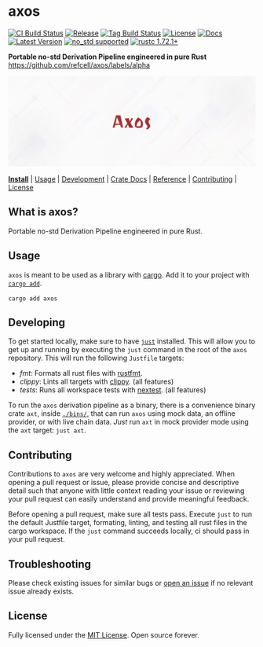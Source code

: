 # axos

[![CI Build Status]][actions]
[![Release]][actions]
[![Tag Build Status]][actions]
[![License]][mit-license]
[![Docs]][Docs-rs]
[![Latest Version]][crates.io]
[![no_std supported][no_std]][nostd]
[![rustc 1.72.1+]][Rust 1.72.1]

[CI Build Status]: https://img.shields.io/github/actions/workflow/status/refcell/axos/ci.yml?branch=main&label=build
[Tag Build Status]: https://img.shields.io/github/actions/workflow/status/refcell/axos/tag.yml?branch=main&label=tag
[Release]: https://img.shields.io/github/actions/workflow/status/refcell/axos/release.yml?branch=main&label=release
[actions]: https://github.com/refcell/axos/actions?query=branch%3Amain
[Latest Version]: https://img.shields.io/crates/v/axos.svg
[crates.io]: https://crates.io/crates/axos
[rustc 1.72.1+]: https://img.shields.io/badge/rustc_1.72.1+-lightgray.svg
[Rust 1.72.1]: https://blog.rust-lang.org/2023/09/19/Rust-1.72.1.html
[License]: https://img.shields.io/badge/license-MIT-7795AF.svg
[mit-license]: https://github.com/refcell/axos/blob/main/LICENSE.md
[Docs-rs]: https://docs.rs/axos/
[Docs]: https://img.shields.io/docsrs/axos.svg?color=319e8c&label=docs.rs
[no_std]: https://img.shields.io/badge/no__std-tested-green.svg
[nostd]: https://docs.rust-embedded.org/book/intro/no-std.html#summary

**Portable no-std Derivation Pipeline engineered in pure Rust** https://github.com/refcell/axos/labels/alpha

![](./etc/banner.png)

**[Install](#usage)**
| [Usage](#usage)
| [Development](#developing)
| [Crate Docs][crates.io]
| [Reference][Docs-rs]
| [Contributing](#contributing)
| [License](#license)

## What is axos?

Portable no-std Derivation Pipeline engineered in pure Rust.

## Usage

`axos` is meant to be used as a library with [cargo][crates.io].
Add it to your project with [`cargo add`](https://github.com/rust-lang/cargo/tree/master/src/cargo/ops/cargo_add).

```text
cargo add axos
```

## Developing

To get started locally, make sure to have [`just`][just] installed.
This will allow you to get up and running by executing the `just`
command in the root of the `axos` repository. This will run the
following `Justfile` targets:

- *fmt*: Formats all rust files with [rustfmt][fmt].
- *clippy*: Lints all targets with [clippy][clippy]. (all features)
- *tests*: Runs all workspace tests with [nextest][nextest]. (all features)

To run the `axos` derivation pipeline as a binary, there is a convenience
binary crate `axt`, inside [`./bins/`][bins], that can run `axos` using
mock data, an offline provider, or with live chain data. _Just_ run `axt`
in mock provider mode using the `axt` target: `just axt`.

[bins]: ./bins/
[nextest]: https://github.com/nextest-rs/nextest
[clippy]: https://github.com/rust-lang/rust-clippy
[fmt]: https://github.com/rust-lang/rustfmt
[just]: https://github.com/casey/just

## Contributing

Contributions to `axos` are very welcome and highly appreciated. When
opening a pull request or issue, please provide concise and descriptive
detail such that anyone with little context reading your issue or
reviewing your pull request can easily understand and provide meaningful
feedback.

Before opening a pull request, make sure all tests pass. Execute `just`
to run the default Justfile target, formating, linting, and testing
all rust files in the cargo workspace. If the `just` command succeeds
locally, ci should pass in your pull request.

## Troubleshooting

Please check existing issues for similar bugs or
[open an issue](https://github.com/refcell/axos/issues/new)
if no relevant issue already exists.

## License

Fully licensed under the [MIT License](LICENSE.md). Open source forever.
